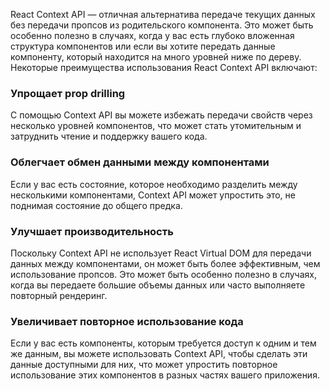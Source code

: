 React Context API — отличная альтернатива передаче текущих данных без передачи пропсов из родительского компонента. Это может быть особенно полезно в случаях, когда у вас есть глубоко вложенная структура компонентов или если вы хотите передать данные компоненту, который находится на много уровней ниже по дереву. Некоторые преимущества использования React Context API включают:

### Упрощает prop drilling

С помощью Context API вы можете избежать передачи свойств через несколько уровней компонентов, что может стать утомительным и затруднить чтение и поддержку вашего кода.

### Облегчает обмен данными между компонентами

Если у вас есть состояние, которое необходимо разделить между несколькими компонентами, Context API может упростить это, не поднимая состояние до общего предка.

### Улучшает производительность

Поскольку Context API не использует React Virtual DOM для передачи данных между компонентами, он может быть более эффективным, чем использование пропсов. Это может быть особенно полезно в случаях, когда вы передаете большие объемы данных или часто выполняете повторный рендеринг.

### Увеличивает повторное использование кода

Если у вас есть компоненты, которым требуется доступ к одним и тем же данным, вы можете использовать Context API, чтобы сделать эти данные доступными для них, что может упростить повторное использование этих компонентов в разных частях вашего приложения.

